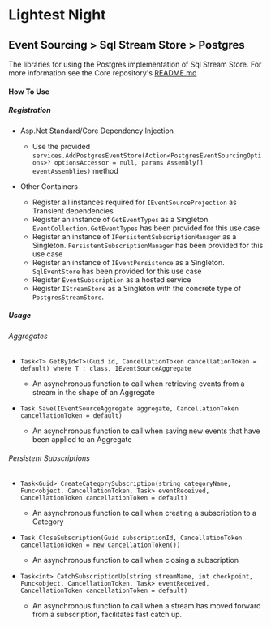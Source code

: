 # Lightest Night
## Event Sourcing > Sql Stream Store > Postgres

The libraries for using the Postgres implementation of Sql Stream Store. For more information see the Core repository's [README.md](https://github.com/lightest-night/system.eventsourcing.sqlstreamstore/blob/master/README.md "README.md")

#### How To Use
##### Registration
* Asp.Net Standard/Core Dependency Injection
  * Use the provided `services.AddPostgresEventStore(Action<PostgresEventSourcingOptions>? optionsAccessor = null, params Assembly[] eventAssemblies)` method

* Other Containers
  * Register all instances required for `IEventSourceProjection` as Transient dependencies
  * Register an instance of `GetEventTypes` as a Singleton. `EventCollection.GetEventTypes` has been provided for this use case
  * Register an instance of `IPersistentSubscriptionManager` as a Singleton. `PersistentSubscriptionManager` has been provided for this use case
  * Register an instance of `IEventPersistence` as a Singleton. `SqlEventStore` has been provided for this use case
  * Register `EventSubscription` as a hosted service
  * Register `IStreamStore` as a Singleton with the concrete type of `PostgresStreamStore`.
  
##### Usage
###### Aggregates
* `Task<T> GetById<T>(Guid id, CancellationToken cancellationToken = default) where T : class, IEventSourceAggregate`
  * An asynchronous function to call when retrieving events from a stream in the shape of an Aggregate

* `Task Save(IEventSourceAggregate aggregate, CancellationToken cancellationToken = default)`
  * An asynchronous function to call when saving new events that have been applied to an Aggregate
  
###### Persistent Subscriptions
* `Task<Guid> CreateCategorySubscription(string categoryName, Func<object, CancellationToken, Task> eventReceived, CancellationToken cancellationToken = default)`
  * An asynchronous function to call when creating a subscription to a Category
  
* `Task CloseSubscription(Guid subscriptionId, CancellationToken cancellationToken = new CancellationToken())`
  * An asynchronous function to call when closing a subscription
  
* `Task<int> CatchSubscriptionUp(string streamName, int checkpoint, Func<object, CancellationToken, Task> eventReceived, CancellationToken cancellationToken = default)`
  * An asynchronous function to call when a stream has moved forward from a subscription, facilitates fast catch up.
